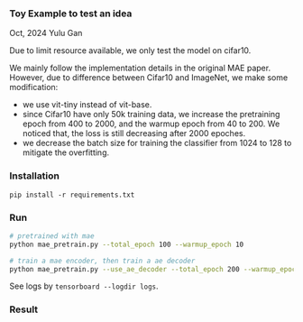 ### Toy Example to test an idea

Oct, 2024  Yulu Gan

Due to limit resource available, we only test the model on cifar10.

We mainly follow the implementation details in the original MAE paper. However, due to difference between Cifar10 and ImageNet, we make some modification:
- we use vit-tiny instead of vit-base.
- since Cifar10 have only 50k training data, we increase the pretraining epoch from 400 to 2000, and the warmup epoch from 40 to 200. We noticed that, the loss is still decreasing after 2000 epoches.
- we decrease the batch size for training the classifier from 1024 to 128 to mitigate the overfitting.

### Installation
`pip install -r requirements.txt`

### Run
```bash
# pretrained with mae
python mae_pretrain.py --total_epoch 100 --warmup_epoch 10 

# train a mae encoder, then train a ae decoder
python mae_pretrain.py --use_ae_decoder --total_epoch 200 --warmup_epoch 20
```

See logs by `tensorboard --logdir logs`.

### Result
